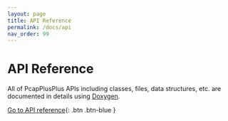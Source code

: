 ```yaml
---
layout: page
title: API Reference
permalink: /docs/api
nav_order: 99
---
```


# API Reference

All of PcapPlusPlus APIs including classes, files, data structures, etc. are documented in details using [Doxygen](http://www.doxygen.nl/).

[Go to API reference](/api-docs){: .btn .btn-blue }
